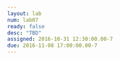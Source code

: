 ```yaml
---
layout: lab
num: lab07
ready: false
desc: "TBD"
assigned: 2016-10-31 12:30:00.00-7
due: 2016-11-08 17:00:00.00-7
---
```



